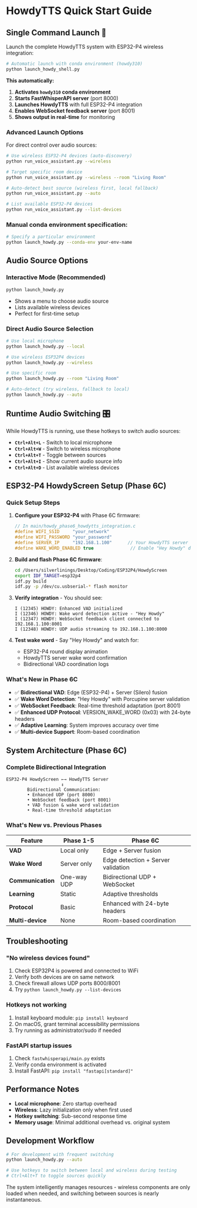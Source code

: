 # HowdyTTS Quick Start Guide

## Single Command Launch 🚀

Launch the complete HowdyTTS system with ESP32-P4 wireless integration:

```bash
# Automatic launch with conda environment (howdy310)
python launch_howdy_shell.py
```

**This automatically:**
1. **Activates `howdy310` conda environment**
2. **Starts FastWhisperAPI server** (port 8000) 
3. **Launches HowdyTTS** with full ESP32-P4 integration
4. **Enables WebSocket feedback server** (port 8001)
5. **Shows output in real-time** for monitoring

### Advanced Launch Options

For direct control over audio sources:

```bash
# Use wireless ESP32-P4 devices (auto-discovery)
python run_voice_assistant.py --wireless

# Target specific room device
python run_voice_assistant.py --wireless --room "Living Room"

# Auto-detect best source (wireless first, local fallback)
python run_voice_assistant.py --auto

# List available ESP32-P4 devices
python run_voice_assistant.py --list-devices
```

### Manual conda environment specification:
```bash
# Specify a particular environment
python launch_howdy.py --conda-env your-env-name
```

## Audio Source Options

### Interactive Mode (Recommended)
```bash
python launch_howdy.py
```
- Shows a menu to choose audio source
- Lists available wireless devices
- Perfect for first-time setup

### Direct Audio Source Selection
```bash
# Use local microphone
python launch_howdy.py --local

# Use wireless ESP32P4 devices  
python launch_howdy.py --wireless

# Use specific room
python launch_howdy.py --room "Living Room"

# Auto-detect (try wireless, fallback to local)
python launch_howdy.py --auto
```

## Runtime Audio Switching 🎛️

While HowdyTTS is running, use these hotkeys to switch audio sources:

- **`Ctrl+Alt+L`** - Switch to local microphone
- **`Ctrl+Alt+W`** - Switch to wireless microphone  
- **`Ctrl+Alt+T`** - Toggle between sources
- **`Ctrl+Alt+I`** - Show current audio source info
- **`Ctrl+Alt+D`** - List available wireless devices

## ESP32-P4 HowdyScreen Setup (Phase 6C)

### Quick Setup Steps

1. **Configure your ESP32-P4** with Phase 6C firmware:
   ```c
   // In main/howdy_phase6_howdytts_integration.c
   #define WIFI_SSID     "your_network"
   #define WIFI_PASSWORD "your_password"
   #define SERVER_IP     "192.168.1.100"      // Your HowdyTTS server IP
   #define WAKE_WORD_ENABLED true              // Enable "Hey Howdy" detection
   ```

2. **Build and flash Phase 6C firmware**:
   ```bash
   cd /Users/silverlinings/Desktop/Coding/ESP32P4/HowdyScreen
   export IDF_TARGET=esp32p4
   idf.py build
   idf.py -p /dev/cu.usbserial-* flash monitor
   ```

3. **Verify integration** - You should see:
   ```
   I (12345) HOWDY: Enhanced VAD initialized
   I (12346) HOWDY: Wake word detection active - "Hey Howdy"  
   I (12347) HOWDY: WebSocket feedback client connected to 192.168.1.100:8001
   I (12348) HOWDY: UDP audio streaming to 192.168.1.100:8000
   ```

4. **Test wake word** - Say "Hey Howdy" and watch for:
   - ESP32-P4 round display animation
   - HowdyTTS server wake word confirmation
   - Bidirectional VAD coordination logs

### What's New in Phase 6C

- ✅ **Bidirectional VAD**: Edge (ESP32-P4) + Server (Silero) fusion
- ✅ **Wake Word Detection**: "Hey Howdy" with Porcupine server validation
- ✅ **WebSocket Feedback**: Real-time threshold adaptation (port 8001)
- ✅ **Enhanced UDP Protocol**: VERSION_WAKE_WORD (0x03) with 24-byte headers
- ✅ **Adaptive Learning**: System improves accuracy over time
- ✅ **Multi-device Support**: Room-based coordination

## System Architecture (Phase 6C)

### Complete Bidirectional Integration

```
ESP32-P4 HowdyScreen ←→ HowdyTTS Server
                     ↕
        Bidirectional Communication:
        • Enhanced UDP (port 8000) 
        • WebSocket feedback (port 8001)
        • VAD fusion & wake word validation
        • Real-time threshold adaptation
```

### What's New vs. Previous Phases

| Feature | Phase 1-5 | Phase 6C |
|---------|-----------|----------|
| **VAD** | Local only | Edge + Server fusion |
| **Wake Word** | Server only | Edge detection + Server validation |
| **Communication** | One-way UDP | Bidirectional UDP + WebSocket |
| **Learning** | Static | Adaptive thresholds |
| **Protocol** | Basic | Enhanced with 24-byte headers |
| **Multi-device** | None | Room-based coordination |

## Troubleshooting

### "No wireless devices found"
1. Check ESP32P4 is powered and connected to WiFi
2. Verify both devices are on same network
3. Check firewall allows UDP ports 8000/8001
4. Try `python launch_howdy.py --list-devices`

### Hotkeys not working
1. Install keyboard module: `pip install keyboard`
2. On macOS, grant terminal accessibility permissions
3. Try running as administrator/sudo if needed

### FastAPI startup issues
1. Check `fastwhisperapi/main.py` exists
2. Verify conda environment is activated
3. Install FastAPI: `pip install "fastapi[standard]"`

## Performance Notes

- **Local microphone**: Zero startup overhead
- **Wireless**: Lazy initialization only when first used
- **Hotkey switching**: Sub-second response time
- **Memory usage**: Minimal additional overhead vs. original system

## Development Workflow

```bash
# For development with frequent switching
python launch_howdy.py --auto

# Use hotkeys to switch between local and wireless during testing
# Ctrl+Alt+T to toggle sources quickly
```

The system intelligently manages resources - wireless components are only loaded when needed, and switching between sources is nearly instantaneous.
